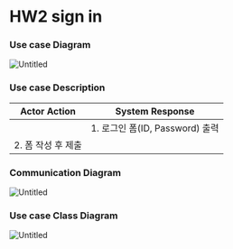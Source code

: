 # HW2 sign in

### Use case Diagram

![Untitled](HW2%20sign%20in%20143b465f48bc4769a4d6a6bb6ad735fb/Untitled.png)

### Use case Description

| Actor Action | System Response  |
| --- | --- |
|  | 1. 로그인 폼(ID, Password) 출력 |
| 2. 폼 작성 후 제출 |  |

### Communication Diagram

![Untitled](HW2%20sign%20in%20143b465f48bc4769a4d6a6bb6ad735fb/Untitled%201.png)

### Use case Class Diagram

![Untitled](HW2%20sign%20in%20143b465f48bc4769a4d6a6bb6ad735fb/Untitled%202.png)